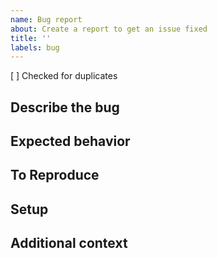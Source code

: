 ```yaml
---
name: Bug report
about: Create a report to get an issue fixed
title: ''
labels: bug
---
```


[ ] Checked for duplicates
<!--
Please search in
* [GitHub](https://github.com/root-project/root/issues?q=is%3Aissue)
* AND [Jira](https://sft.its.cern.ch/jira/issues/?jql=project %3D ROOT)
for existing reports of your issue.

If you find one, you are very welcome to add to the existing report, for instance "issue still exists in today's master".
-->

## Describe the bug
<!--
A clear and concise description of what the wrong behavior is.
-->

## Expected behavior
<!--
A clear and concise description of what you expected to happen.
-->

## To Reproduce
<!--
Steps to reproduce the behavior:
1. Your code that triggers the issue: at least a part; ideally something we can run ourselves.
2. Don't forget to attach the required input files!
3. How to run your code and / or build it, e.g. `root myMacro.C`, ...
-->

## Setup
<!--
1. ROOT version
2. Operating system
3. How you obtained ROOT, such as `dnf install` / binary download / you built it yourself.
-->

## Additional context
<!--
Add any other context about the problem here.
-->
